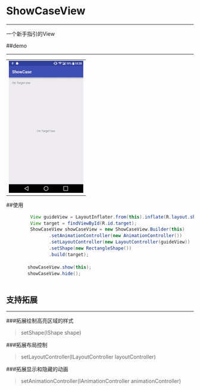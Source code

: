 # ShowCaseView
***
一个新手指引的View

##demo
***
<table sytle="border: 0px;">
<tr>
<td><img width="200px" src="https://github.com/corerzhang/ShowCaseView/raw/master/screenshot/showcase.gif" /></td>
</tr>
</table>

##使用
```java
         View guideView = LayoutInflater.from(this).inflate(R.layout.showcase_content, null, false);
         View target = findViewById(R.id.target);
         ShowCaseView showCaseView = new ShowCaseView.Builder(this)
                .setAnimationController(new AnimationController())
                .setLayoutController(new LayoutController(guideView))
                .setShape(new RectangleShape())
                .build(target);
        
        showCaseView.show(this);
        showCaseView.hide();
        
```

## 支持拓展
***
###拓展绘制高亮区域的样式
>setShape(IShape shape)

###拓展布局控制
>setLayoutController(ILayoutController layoutController)

###拓展显示和隐藏的动画
>setAnimationController(IAnimationController animationController)



